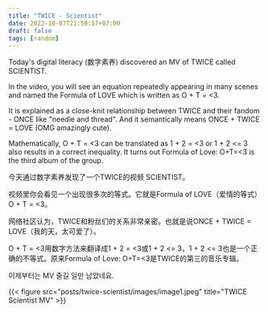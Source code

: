 ```yaml
---
title: "TWICE - Scientist"
date: 2022-10-07T21:59:57+07:00
draft: false
tags: [random]
---
```


Today's digital literacy (数字素养) discovered an MV of TWICE called SCIENTIST.

In the video, you will see an equation repeatedly appearing in many scenes and named the Formula of LOVE which is written as O + T = <3.

It is explained as a close-knit relationship between TWICE and their fandom - ONCE like "needle and thread". And it semantically means ONCE + TWICE = LOVE (OMG amazingly cute).

Mathematically, O + T = <3 can be translated as 1 + 2 = <3 or 1 + 2 <= 3 also results in a correct inequality. It turns out Formula of Love: O+T=<3 is the third album of the group.

今天通过数字素养发现了一个TWICE的视频 SCIENTIST。

视频里你会看见一个出现很多次的等式。它就是Formula of LOVE（爱情的等式）O + T = <3。

网络社区认为，TWICE和粉丝们的关系非常亲密。也就是说ONCE + TWICE = LOVE（我的天，太可爱了）。

O + T = <3用数字方法来翻译成1 + 2 = <3或1 + 2 <= 3，1 + 2 <= 3也是一个正确的不等式。原来Formula of Love: O+T=<3是TWICE的第三的音乐专辑。

이제부터는 MV 즐길 일만 남았네요.

{{< figure src="posts/twice-scientist/images/image1.jpeg" title="TWICE Scientist MV" >}}
